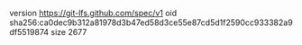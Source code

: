 version https://git-lfs.github.com/spec/v1
oid sha256:ca0dec9b312a81978d3b47ed58d3ce55e87cd5d1f2590cc933382a9df5519874
size 2677
